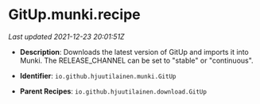 # GitUp.munki.recipe

_Last updated 2021-12-23 20:01:51Z_

- **Description**: Downloads the latest version of GitUp and imports it into Munki. The RELEASE_CHANNEL can be set to "stable" or "continuous".

- **Identifier**: `io.github.hjuutilainen.munki.GitUp`

- **Parent Recipes**: `io.github.hjuutilainen.download.GitUp`
